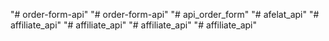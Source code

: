 "# order-form-api" 
"# order-form-api" 
"# api_order_form" 
"# afelat_api" 
"# affiliate_api" 
"# affiliate_api" 
"# affiliate_api" 
"# affiliate_api" 

